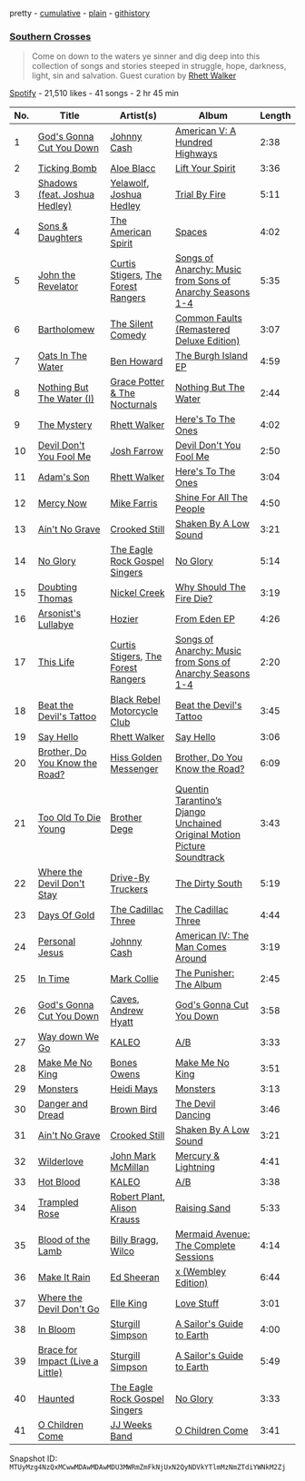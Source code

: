 pretty - [cumulative](/playlists/cumulative/37i9dQZF1DXd3akpXniJCe.md) - [plain](/playlists/plain/37i9dQZF1DXd3akpXniJCe) - [githistory](https://github.githistory.xyz/mackorone/spotify-playlist-archive/blob/main/playlists/plain/37i9dQZF1DXd3akpXniJCe)

### [Southern Crosses](https://open.spotify.com/playlist/37i9dQZF1DXd3akpXniJCe)

> Come on down to the waters ye sinner and dig deep into this collection of songs and stories steeped in struggle, hope, darkness, light, sin and salvation\.  Guest curation by <a href="https://open.spotify.com/artist/4ImxhwjNOz0es0voxGHCoP?si=nPq5VuyRTCuzlRDkRcl7kg/">Rhett Walker</a>

[Spotify](https://open.spotify.com/user/spotify) - 21,510 likes - 41 songs - 2 hr 45 min

| No. | Title | Artist(s) | Album | Length |
|---|---|---|---|---|
| 1 | [God's Gonna Cut You Down](https://open.spotify.com/track/6RFkVsPmrM4pzlDkFswwJl) | [Johnny Cash](https://open.spotify.com/artist/6kACVPfCOnqzgfEF5ryl0x) | [American V: A Hundred Highways](https://open.spotify.com/album/40ObOkEaQKVmcJ6k1W2xMg) | 2:38 |
| 2 | [Ticking Bomb](https://open.spotify.com/track/5DPJRKOh4xA5aMCabNSLCS) | [Aloe Blacc](https://open.spotify.com/artist/0id62QV2SZZfvBn9xpmuCl) | [Lift Your Spirit](https://open.spotify.com/album/14JRI2yc9nKosojndoQxTv) | 3:36 |
| 3 | [Shadows \(feat\. Joshua Hedley\)](https://open.spotify.com/track/40ZVWDcwlRuLnm4eC8MJGa) | [Yelawolf](https://open.spotify.com/artist/68DWke2VjdDmA75aJX5C57), [Joshua Hedley](https://open.spotify.com/artist/6OJg4GNkAEtu0cfDVRbnjh) | [Trial By Fire](https://open.spotify.com/album/2mDyf8UWqMGUWRsWVVXDqd) | 5:11 |
| 4 | [Sons & Daughters](https://open.spotify.com/track/42r1v4tT0xfteQq0pNMaf9) | [The American Spirit](https://open.spotify.com/artist/3x6If6dI3TOVEN4aUukab3) | [Spaces](https://open.spotify.com/album/5EfF28rTF2MACFCf9yVZ1j) | 4:02 |
| 5 | [John the Revelator](https://open.spotify.com/track/5sgOo6mtpzujBfsRCntyfa) | [Curtis Stigers](https://open.spotify.com/artist/2bNtosg6E8tvmN6wYxPCfu), [The Forest Rangers](https://open.spotify.com/artist/46xMgypLHP8GNsYME3vRnV) | [Songs of Anarchy: Music from Sons of Anarchy Seasons 1\-4](https://open.spotify.com/album/3M18rHXLz7eFOQXRMJcBk9) | 5:35 |
| 6 | [Bartholomew](https://open.spotify.com/track/44CXyv6wcKCfoRIAY5r99s) | [The Silent Comedy](https://open.spotify.com/artist/4s7QvzBMTW4BKWI5pVO2mY) | [Common Faults \(Remastered Deluxe Edition\)](https://open.spotify.com/album/0ZrsOwdFsAWSnIjlVvKgOE) | 3:07 |
| 7 | [Oats In The Water](https://open.spotify.com/track/4dr5sJ1p6mdNpK3fIUz8vR) | [Ben Howard](https://open.spotify.com/artist/5schNIzWdI9gJ1QRK8SBnc) | [The Burgh Island EP](https://open.spotify.com/album/0SudjNaf3DuVpZzM7bGNZ5) | 4:59 |
| 8 | [Nothing But The Water \(I\)](https://open.spotify.com/track/4f9F6CSTaJeMyvn1Plu89U) | [Grace Potter & The Nocturnals](https://open.spotify.com/artist/23OknxGcY1i5xX1TRPilMj) | [Nothing But The Water](https://open.spotify.com/album/30b3ZKCE7CxRNumi4XojDD) | 2:44 |
| 9 | [The Mystery](https://open.spotify.com/track/0oYnfMIzUR8cZZqF2ZEgNu) | [Rhett Walker](https://open.spotify.com/artist/4ImxhwjNOz0es0voxGHCoP) | [Here's To The Ones](https://open.spotify.com/album/70T14v4ekIUqg9fuxaLUgM) | 4:02 |
| 10 | [Devil Don't You Fool Me](https://open.spotify.com/track/5UKMxE8Ec8pa8YLXlqDkSZ) | [Josh Farrow](https://open.spotify.com/artist/0qPDkDToiabkQi2YhNFt4d) | [Devil Don't You Fool Me](https://open.spotify.com/album/6va8aqvQD3YBcqAjLYfgkY) | 2:50 |
| 11 | [Adam's Son](https://open.spotify.com/track/3RmyTJK1VAx7hm7UDPxDWw) | [Rhett Walker](https://open.spotify.com/artist/4ImxhwjNOz0es0voxGHCoP) | [Here's To The Ones](https://open.spotify.com/album/70T14v4ekIUqg9fuxaLUgM) | 3:04 |
| 12 | [Mercy Now](https://open.spotify.com/track/4aSdp6vPtZcSQ0oMraE7Vd) | [Mike Farris](https://open.spotify.com/artist/2lGlFTygMMk37JsYm8a46o) | [Shine For All The People](https://open.spotify.com/album/299R8MIIIzRp68WPf2z3xg) | 4:50 |
| 13 | [Ain't No Grave](https://open.spotify.com/track/0ymhUnNSuTEdKCRYEVpWOS) | [Crooked Still](https://open.spotify.com/artist/7LOJ56d8VmOebynlV01KfU) | [Shaken By A Low Sound](https://open.spotify.com/album/1MXfI5PVHDjkZJrlM9aFkp) | 3:21 |
| 14 | [No Glory](https://open.spotify.com/track/36eeEbMZhP6obQX060f0J7) | [The Eagle Rock Gospel Singers](https://open.spotify.com/artist/6mSbhnOMxNViQqlh58ZOhE) | [No Glory](https://open.spotify.com/album/4YaWyI6imvYaPnrd96kemb) | 5:14 |
| 15 | [Doubting Thomas](https://open.spotify.com/track/5Y5mqKOWd1wzqSqBeYaeO9) | [Nickel Creek](https://open.spotify.com/artist/3bcLBxvaI7GsBzGp3WHnwQ) | [Why Should The Fire Die?](https://open.spotify.com/album/6l61p7zbizBUjQWY10LWmb) | 3:19 |
| 16 | [Arsonist's Lullabye](https://open.spotify.com/track/1UWhx0pFZccP4jdCIZsj7U) | [Hozier](https://open.spotify.com/artist/2FXC3k01G6Gw61bmprjgqS) | [From Eden EP](https://open.spotify.com/album/0FubRTC6GUFPUg4y2Xuxs0) | 4:26 |
| 17 | [This Life](https://open.spotify.com/track/6wNuaMA96DLSwVd2PABe06) | [Curtis Stigers](https://open.spotify.com/artist/2bNtosg6E8tvmN6wYxPCfu), [The Forest Rangers](https://open.spotify.com/artist/46xMgypLHP8GNsYME3vRnV) | [Songs of Anarchy: Music from Sons of Anarchy Seasons 1\-4](https://open.spotify.com/album/3M18rHXLz7eFOQXRMJcBk9) | 2:20 |
| 18 | [Beat the Devil's Tattoo](https://open.spotify.com/track/2iPTESocncak2Q45oXzKOG) | [Black Rebel Motorcycle Club](https://open.spotify.com/artist/1tpXaFf2F55E7kVJON4j4G) | [Beat the Devil's Tattoo](https://open.spotify.com/album/04Aq1J0F5FcUUSEhFziTYc) | 3:45 |
| 19 | [Say Hello](https://open.spotify.com/track/3B72eiR3nw9aFISuAHc6MT) | [Rhett Walker](https://open.spotify.com/artist/4ImxhwjNOz0es0voxGHCoP) | [Say Hello](https://open.spotify.com/album/7AE2cf1lunlKFeVJsilram) | 3:06 |
| 20 | [Brother, Do You Know the Road?](https://open.spotify.com/track/0J37PvXDuYgnTjpuMli03s) | [Hiss Golden Messenger](https://open.spotify.com/artist/37eqxl8DyLd5sQN54wYJbE) | [Brother, Do You Know the Road?](https://open.spotify.com/album/1NTRLhDozTGthCY7JyBc54) | 6:09 |
| 21 | [Too Old To Die Young](https://open.spotify.com/track/6uBETSZKESX7UziMYjQ2jH) | [Brother Dege](https://open.spotify.com/artist/62r8B0snN5IPw8SwCJTEXR) | [Quentin Tarantino’s Django Unchained Original Motion Picture Soundtrack](https://open.spotify.com/album/2qwPVMQzybhS2jopA0wMy7) | 3:43 |
| 22 | [Where the Devil Don't Stay](https://open.spotify.com/track/7zka0QS6Kb7eqvm4Mv1jwv) | [Drive\-By Truckers](https://open.spotify.com/artist/1rXr1ZnvbRoYBaedIl9v4v) | [The Dirty South](https://open.spotify.com/album/6MaUJWhC6jQJL84AH1MNWy) | 5:19 |
| 23 | [Days Of Gold](https://open.spotify.com/track/2MT6v18Jwdeldtfpd3tAw5) | [The Cadillac Three](https://open.spotify.com/artist/1nivFfWu6oXBFDNyVfFU5x) | [The Cadillac Three](https://open.spotify.com/album/6xor8OxsOmdzUfn2d0LVud) | 4:44 |
| 24 | [Personal Jesus](https://open.spotify.com/track/5dcwiQFqn0mTcWewYIv7MV) | [Johnny Cash](https://open.spotify.com/artist/6kACVPfCOnqzgfEF5ryl0x) | [American IV: The Man Comes Around](https://open.spotify.com/album/2BlL4Gv2DLPu8p58Wcmlm9) | 3:19 |
| 25 | [In Time](https://open.spotify.com/track/5XnXpQM5FR8ZQyvDY8RKQS) | [Mark Collie](https://open.spotify.com/artist/6kMOabD0AtCGJB632jMilU) | [The Punisher: The Album](https://open.spotify.com/album/35bHrnMSA8aZ0P5nemqhIp) | 2:45 |
| 26 | [God's Gonna Cut You Down](https://open.spotify.com/track/0e8mTKsfKFirEXMkXArYuy) | [Caves](https://open.spotify.com/artist/2tzzfW0A5ktHkQ8W2JcBxD), [Andrew Hyatt](https://open.spotify.com/artist/6L1jfL0BaxCDXCcy51CEcg) | [God's Gonna Cut You Down](https://open.spotify.com/album/7zauCoFZ0Q5kOtnpnVOtlD) | 3:58 |
| 27 | [Way down We Go](https://open.spotify.com/track/0y1QJc3SJVPKJ1OvFmFqe6) | [KALEO](https://open.spotify.com/artist/7jdFEYD2LTYjfwxOdlVjmc) | [A/B](https://open.spotify.com/album/4he4SQup02hEIQdwhZlZlk) | 3:33 |
| 28 | [Make Me No King](https://open.spotify.com/track/51VlHF8o4GlnZTNwUJvcXQ) | [Bones Owens](https://open.spotify.com/artist/172e5cVOCSMYQQaIaZ4l1z) | [Make Me No King](https://open.spotify.com/album/0ggCg1U7w5k7j7fyoKzJM8) | 3:51 |
| 29 | [Monsters](https://open.spotify.com/track/4ZQAlNuSk4bEnRvq2rNGSO) | [Heidi Mays](https://open.spotify.com/artist/6z8Uva3jdHUeS4J56jXVPO) | [Monsters](https://open.spotify.com/album/7t6XBMyawfnwxPPxjjv1Ae) | 3:13 |
| 30 | [Danger and Dread](https://open.spotify.com/track/2bpWyCj94RZBXCMdvkV0Mt) | [Brown Bird](https://open.spotify.com/artist/5zzbSFZMVpvxSlWAkqqtHP) | [The Devil Dancing](https://open.spotify.com/album/7mlBE7JyEDy9DwL5U4hLou) | 3:46 |
| 31 | [Ain't No Grave](https://open.spotify.com/track/0ymhUnNSuTEdKCRYEVpWOS) | [Crooked Still](https://open.spotify.com/artist/7LOJ56d8VmOebynlV01KfU) | [Shaken By A Low Sound](https://open.spotify.com/album/1MXfI5PVHDjkZJrlM9aFkp) | 3:21 |
| 32 | [Wilderlove](https://open.spotify.com/track/1XvyPvEPUdyMi4K3beNfOE) | [John Mark McMillan](https://open.spotify.com/artist/0T1KC0OHfbRO0O5bNH2tek) | [Mercury & Lightning](https://open.spotify.com/album/7IFEn26t34FyQpcSHNdF7P) | 4:41 |
| 33 | [Hot Blood](https://open.spotify.com/track/7d9sZF7jmepe2EYdETlNWK) | [KALEO](https://open.spotify.com/artist/7jdFEYD2LTYjfwxOdlVjmc) | [A/B](https://open.spotify.com/album/4he4SQup02hEIQdwhZlZlk) | 3:38 |
| 34 | [Trampled Rose](https://open.spotify.com/track/4hZ3EvDUlqrh2lno4d82ZM) | [Robert Plant](https://open.spotify.com/artist/1OwarW4LEHnoep20ixRA0y), [Alison Krauss](https://open.spotify.com/artist/5J6L7N6B4nI1M5cwa29mQG) | [Raising Sand](https://open.spotify.com/album/54GfJ3ZEY2b6PKmvETmj1n) | 5:33 |
| 35 | [Blood of the Lamb](https://open.spotify.com/track/6tjDxt61i23RSWhGCruFLr) | [Billy Bragg](https://open.spotify.com/artist/5yXAFDZNUNyO92l5WTImkO), [Wilco](https://open.spotify.com/artist/2QoU3awHVdcHS8LrZEKvSM) | [Mermaid Avenue: The Complete Sessions](https://open.spotify.com/album/7uSgX0fbBol4NDyqsSZJaE) | 4:14 |
| 36 | [Make It Rain](https://open.spotify.com/track/5puU24G3lHVsUXPAWW2ZpV) | [Ed Sheeran](https://open.spotify.com/artist/6eUKZXaKkcviH0Ku9w2n3V) | [x \(Wembley Edition\)](https://open.spotify.com/album/6NoBzYmh5gUusGPCfg0pct) | 6:44 |
| 37 | [Where the Devil Don't Go](https://open.spotify.com/track/0mHSePRiFnTy7qYPsIeIJ8) | [Elle King](https://open.spotify.com/artist/3bhu7P5PfngueRHiB9hjcx) | [Love Stuff](https://open.spotify.com/album/0B4eikFaUJcf3hc6DaSVov) | 3:01 |
| 38 | [In Bloom](https://open.spotify.com/track/5StrN0F4XI5e0BHP32THhl) | [Sturgill Simpson](https://open.spotify.com/artist/3vDpQbGnzRbRVirXlfQagB) | [A Sailor's Guide to Earth](https://open.spotify.com/album/5I3UdCxtIh6hkQ7rMPUvA4) | 4:00 |
| 39 | [Brace for Impact \(Live a Little\)](https://open.spotify.com/track/1cRc03E5Ps0fwe4l8fz2J0) | [Sturgill Simpson](https://open.spotify.com/artist/3vDpQbGnzRbRVirXlfQagB) | [A Sailor's Guide to Earth](https://open.spotify.com/album/5I3UdCxtIh6hkQ7rMPUvA4) | 5:49 |
| 40 | [Haunted](https://open.spotify.com/track/6i8lkIyU8XiCIzfPwRtMPE) | [The Eagle Rock Gospel Singers](https://open.spotify.com/artist/6mSbhnOMxNViQqlh58ZOhE) | [No Glory](https://open.spotify.com/album/4YaWyI6imvYaPnrd96kemb) | 3:33 |
| 41 | [O Children Come](https://open.spotify.com/track/5UlOGXhDP4qXbSKHyLnQoM) | [JJ Weeks Band](https://open.spotify.com/artist/6fXIdyfCq00oaElvH64eri) | [O Children Come](https://open.spotify.com/album/1MlHJSY1EH0AQaYYUnTNga) | 3:41 |

Snapshot ID: `MTUyMzg4NzQxMCwwMDAwMDAwMDU3MWRmZmFkNjUxN2QyNDVkYTlmMzNmZTdiYWNkM2Zj`

